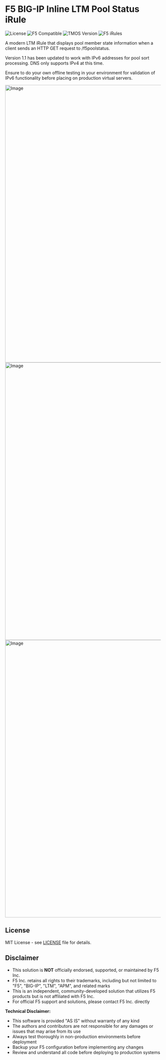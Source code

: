# F5 BIG-IP Inline LTM Pool Status iRule

![License](https://img.shields.io/badge/license-MIT-green)
![F5 Compatible](https://img.shields.io/badge/F5%20BIG--IP-compatible-orange)
![TMOS Version](https://img.shields.io/badge/TMOS-15.0%2B-red)
![F5 iRules](https://img.shields.io/badge/F5-iRules%20(Tcl)-FF6600?logo=f5&logoColor=white)

A modern LTM iRule that displays pool member state information when a client sends an HTTP GET request to /f5poolstatus.

Version 1.1 has been updated to work with IPv6 addresses for pool sort processing. DNS only supports IPv4 at this time.

Ensure to do your own offline testing in your environment for validation of IPv6 functionality before placing on production virtual servers.

<img width="1221" height="896" alt="Image" src="https://github.com/user-attachments/assets/7107bdae-c955-4049-a0b4-0f224ef329dd" />

<img width="1221" height="896" alt="Image" src="https://github.com/user-attachments/assets/046a033b-0c52-4ccd-a210-39c3ebd5b31a" />

<img width="1221" height="896" alt="Image" src="https://github.com/user-attachments/assets/2bff7b68-4af2-4809-89a2-484e99dd3aae" />

## License

MIT License - see [LICENSE](LICENSE) file for details.

## Disclaimer

- This solution is **NOT** officially endorsed, supported, or maintained by F5 Inc.
- F5 Inc. retains all rights to their trademarks, including but not limited to "F5", "BIG-IP", "LTM", "APM", and related marks
- This is an independent, community-developed solution that utilizes F5 products but is not affiliated with F5 Inc.
- For official F5 support and solutions, please contact F5 Inc. directly

**Technical Disclaimer:**

- This software is provided "AS IS" without warranty of any kind
- The authors and contributors are not responsible for any damages or issues that may arise from its use
- Always test thoroughly in non-production environments before deployment
- Backup your F5 configuration before implementing any changes
- Review and understand all code before deploying to production systems

